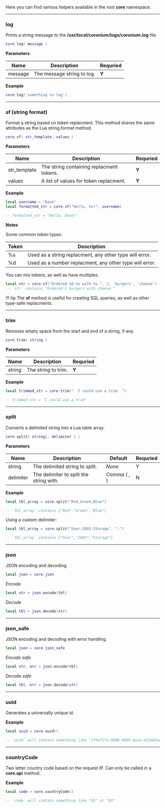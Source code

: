 Here you can find various helpers available in the root __core__ namespace.

---

### log

Prints a string message to the __/usr/local/coronium/logs/coronium.log__ file.

```lua
core.log( message )
```

__Parameters__

|Name|Description|Requried|
|----|-----------|--------|
|message|The message string to log.|__Y__|

__Example__

```lua
core.log('something to log')
```

---

### sf (string format)

Format a string based on token replacment. This method shares the same attributes as the Lua string.format method.

```lua
core.sf( str_template, values )
```

__Parameters__

|Name|Description|Requried|
|----|-----------|--------|
|str_template|The string containing replacment tokens.|__Y__|
|values|A list of values for token replacment.|__Y__|

__Example__

```lua
local username = "Dave"
local formatted_str = core.sf("Hello, %s!", username)

-- formatted_str = "Hello, Dave!"
```

__Notes__

Some common token types:

|Token|Description|
|-----|-----------|
|%s|Used as a string replacment, any other type will error.|
|%d|Used as a number replacment, any other type will error.|

You can mix tokens, as well as have multiples:

```lua
local str = core.sf("Ordered %d %s with %s.", 2, 'burgers', 'cheese')
-- `str` contains "Ordered 2 burgers with cheese."
```

!!! tip
    The __sf__ method is useful for creating SQL queries, as well as other type-safe replacments.

---

### trim

Removes empty space from the start and end of a string, if any.

```lua
core.trim( string )
```

__Parameters__

|Name|Description|Requried|
|----|-----------|--------|
|string|The string to trim.|__Y__|

__Example__

```lua
local trimmed_str = core.trim("  I could use a trim  ")

-- trimmed_str = "I could use a trim"
```

---

### split

Converts a delimited string into a Lua table array.

```lua
core.split( string[, delimiter ] )
```

__Parameters__

|Name|Description|Default|Requried|
|----|-----------|-------|--------|
|string|The delimited string to split.|_None_|Y|
|delimiter|The delimiter to split the string with.|_Comma_ ( , )|N|

__Example__

```lua
local tbl_array = core.split("Red,Green,Blue")

-- `tbl_array` contains {"Red","Green","Blue"}
```

Using a custom delimiter:

```lua
local tbl_array = core.split("User:2001:Storage", ":")

-- `tbl_array` contains {"User","2001","Storage"}
```

---

### json

JSON encoding and decoding.

```lua
local json = core.json
```

_Encode_

```lua
local str = json.encode(tbl)
```

_Decode_

```lua
local tbl = json.decode(str)
```

---

### json_safe

JSON encoding and decoding with error handling.

```lua
local json = core.json_safe
```

_Encode safe_

```lua
local str, err = json.encode(tbl)
```

_Decode safe_

```lua
local tbl, err = json.decode(str)
```


---

### uuid

Generates a universally unique id.

__Example__

```lua
local uuid = core.uuid()

-- `uuid` will contain something like "1f0af2fa-8b06-4605-bace-e13a85aa36d5"
```

---

### countryCode

Two letter country code based on the request IP. Can only be called in a __core.api__ method.

__Example__

```lua
local code = core.countryCode()

-- `code` will contain something like "US" or "EU"
```
